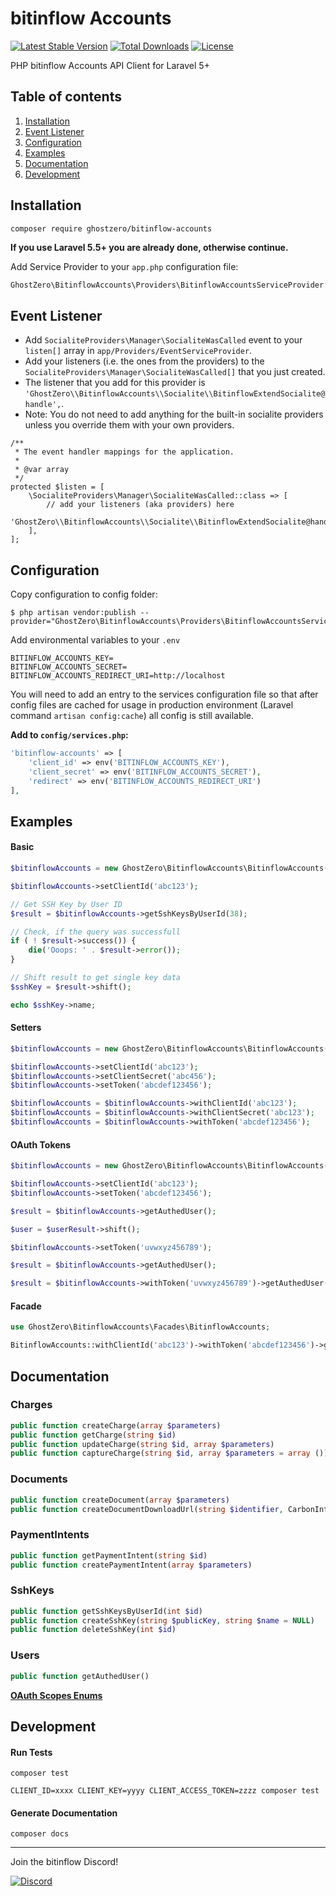 # bitinflow Accounts

[![Latest Stable Version](https://img.shields.io/packagist/v/ghostzero/bitinflow-accounts.svg?style=flat-square)](https://packagist.org/packages/ghostzero/bitinflow-accounts)
[![Total Downloads](https://img.shields.io/packagist/dt/ghostzero/bitinflow-accounts.svg?style=flat-square)](https://packagist.org/packages/ghostzero/bitinflow-accounts)
[![License](https://img.shields.io/packagist/l/ghostzero/bitinflow-accounts.svg?style=flat-square)](https://packagist.org/packages/ghostzero/bitinflow-accounts)

PHP bitinflow Accounts API Client for Laravel 5+

## Table of contents

1. [Installation](#installation)
2. [Event Listener](#event-listener)
3. [Configuration](#configuration)
4. [Examples](#examples)
5. [Documentation](#documentation)
6. [Development](#Development)

## Installation

```
composer require ghostzero/bitinflow-accounts
```

**If you use Laravel 5.5+ you are already done, otherwise continue.**

Add Service Provider to your `app.php` configuration file:

```php
GhostZero\BitinflowAccounts\Providers\BitinflowAccountsServiceProvider::class,
```

## Event Listener

- Add `SocialiteProviders\Manager\SocialiteWasCalled` event to your `listen[]` array in `app/Providers/EventServiceProvider`.
- Add your listeners (i.e. the ones from the providers) to the `SocialiteProviders\Manager\SocialiteWasCalled[]` that you just created.
- The listener that you add for this provider is `'GhostZero\\BitinflowAccounts\\Socialite\\BitinflowExtendSocialite@handle',`.
- Note: You do not need to add anything for the built-in socialite providers unless you override them with your own providers.


```
/**
 * The event handler mappings for the application.
 *
 * @var array
 */
protected $listen = [
    \SocialiteProviders\Manager\SocialiteWasCalled::class => [
        // add your listeners (aka providers) here
        'GhostZero\\BitinflowAccounts\\Socialite\\BitinflowExtendSocialite@handle',
    ],
];
```

## Configuration

Copy configuration to config folder:

```
$ php artisan vendor:publish --provider="GhostZero\BitinflowAccounts\Providers\BitinflowAccountsServiceProvider"
```

Add environmental variables to your `.env`

```
BITINFLOW_ACCOUNTS_KEY=
BITINFLOW_ACCOUNTS_SECRET=
BITINFLOW_ACCOUNTS_REDIRECT_URI=http://localhost
```

You will need to add an entry to the services configuration file so that after config files are cached for usage in production environment (Laravel command `artisan config:cache`) all config is still available.

**Add to `config/services.php`:**

```php
'bitinflow-accounts' => [
    'client_id' => env('BITINFLOW_ACCOUNTS_KEY'),
    'client_secret' => env('BITINFLOW_ACCOUNTS_SECRET'),
    'redirect' => env('BITINFLOW_ACCOUNTS_REDIRECT_URI')
],
```

## Examples

#### Basic

```php
$bitinflowAccounts = new GhostZero\BitinflowAccounts\BitinflowAccounts();

$bitinflowAccounts->setClientId('abc123');

// Get SSH Key by User ID
$result = $bitinflowAccounts->getSshKeysByUserId(38);

// Check, if the query was successfull
if ( ! $result->success()) {
    die('Ooops: ' . $result->error());
}

// Shift result to get single key data
$sshKey = $result->shift();

echo $sshKey->name;
```

#### Setters

```php
$bitinflowAccounts = new GhostZero\BitinflowAccounts\BitinflowAccounts();

$bitinflowAccounts->setClientId('abc123');
$bitinflowAccounts->setClientSecret('abc456');
$bitinflowAccounts->setToken('abcdef123456');

$bitinflowAccounts = $bitinflowAccounts->withClientId('abc123');
$bitinflowAccounts = $bitinflowAccounts->withClientSecret('abc123');
$bitinflowAccounts = $bitinflowAccounts->withToken('abcdef123456');
```

#### OAuth Tokens

```php
$bitinflowAccounts = new GhostZero\BitinflowAccounts\BitinflowAccounts();

$bitinflowAccounts->setClientId('abc123');
$bitinflowAccounts->setToken('abcdef123456');

$result = $bitinflowAccounts->getAuthedUser();

$user = $userResult->shift();
```

```php
$bitinflowAccounts->setToken('uvwxyz456789');

$result = $bitinflowAccounts->getAuthedUser();
```

```php
$result = $bitinflowAccounts->withToken('uvwxyz456789')->getAuthedUser();
```

#### Facade

```php
use GhostZero\BitinflowAccounts\Facades\BitinflowAccounts;

BitinflowAccounts::withClientId('abc123')->withToken('abcdef123456')->getAuthedUser();
```

## Documentation

### Charges

```php
public function createCharge(array $parameters)
public function getCharge(string $id)
public function updateCharge(string $id, array $parameters)
public function captureCharge(string $id, array $parameters = array ())
```

### Documents

```php
public function createDocument(array $parameters)
public function createDocumentDownloadUrl(string $identifier, CarbonInterface $expiresAt = NULL)
```

### PaymentIntents

```php
public function getPaymentIntent(string $id)
public function createPaymentIntent(array $parameters)
```

### SshKeys

```php
public function getSshKeysByUserId(int $id)
public function createSshKey(string $publicKey, string $name = NULL)
public function deleteSshKey(int $id)
```

### Users

```php
public function getAuthedUser()
```

[**OAuth Scopes Enums**](https://github.com/ghostzero/bitinflow-accounts/blob/master/src/Enums/Scope.php)

## Development

#### Run Tests

```shell
composer test
```

```shell
CLIENT_ID=xxxx CLIENT_KEY=yyyy CLIENT_ACCESS_TOKEN=zzzz composer test
```

#### Generate Documentation

```shell
composer docs
```

---

Join the bitinflow Discord!

[![Discord](https://discordapp.com/api/guilds/373468864098336768/embed.png?style=banner2)](https://discord.gg/2ZrCe2h)